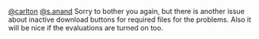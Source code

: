 [@carlton](/u/carlton) [@s.anand](/u/s.anand)
Sorry to bother you again, but there is another issue about inactive download
buttons for required files for the problems. Also it will be nice if the
evaluations are turned on too.